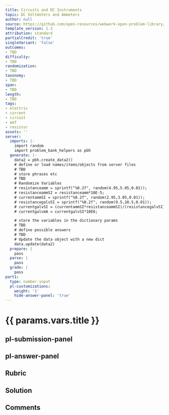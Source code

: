 ```yaml
---
title: Circuits and DC Instruments
topic: DC Voltmeters and Ammeters
author: null
source: https://github.com/open-resources/webwork-open-problem-library/tree/master/Contrib/BrockPhysics/College_Physics_Urone/21.Circuits_and_DC_Instruments/21-04.DC_Voltmeters_and_Ammeters/NU_U17_21_04_011.pg
template_version: 1.3
attribution: standard
partialCredit: 'true'
singleVariant: 'false'
outcomes:
- TBD
difficulty:
- TBD
randomization:
- TBD
taxonomy:
- TBD
span:
- TBD
length:
- TBD
tags:
- electric
- current
- circuit
- emf
- resistor
assets: ''
server:
  imports: |-
    import random
    import problem_bank_helpers as pbh
  generate: |-
    data2 = pbh.create_data2()
    # define or load names/items/objects from server files
    # TBD
    # store phrases etc
    # TBD
    # Randomize Variables
    # resistanceamm = sprintf("%0.2f", random(4.95,5.05,0.01));
    # resistanceammSI = resistanceamm*10E-5;
    # currentammSI = sprintf("%0.2f", random(2.95,3.05,0.01));
    # resistancegalvSI = sprintf("%0.2f", random(9.5,10.5,0.01));
    # currentgalvSI = (currentammSI*resistanceammSI)/(resistancegalvSI);
    # currentgalvmA = currentgalvSI*10E6;

    # store the variables in the dictionary params
    # TBD
    # define possible answers
    # TBD
    # Update the data object with a new dict
    data.update(data2)
  prepare: |
    pass
  parse: |
    pass
  grade: |
    pass
part1:
  type: number-input
  pl-customizations:
    weight: '1'
    hide-answer-panel: 'true'
---
```


# {{ params.vars.title }} 



## pl-submission-panel 


## pl-answer-panel 


## Rubric 


## Solution 


## Comments 



